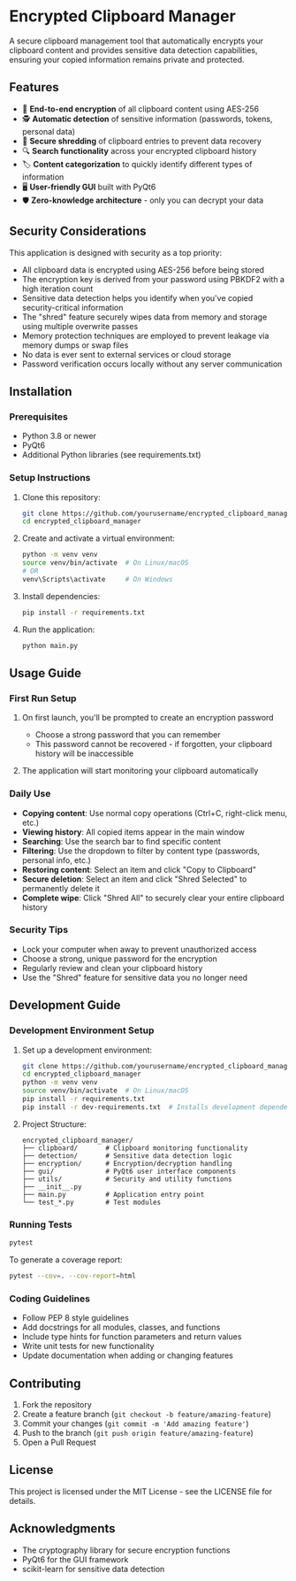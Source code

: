 # Encrypted Clipboard Manager

A secure clipboard management tool that automatically encrypts your clipboard content and provides sensitive data detection capabilities, ensuring your copied information remains private and protected.

## Features

- 🔐 **End-to-end encryption** of all clipboard content using AES-256
- 🕵️ **Automatic detection** of sensitive information (passwords, tokens, personal data)
- 🧹 **Secure shredding** of clipboard entries to prevent data recovery
- 🔍 **Search functionality** across your encrypted clipboard history
- 🏷️ **Content categorization** to quickly identify different types of information
- 🖥️ **User-friendly GUI** built with PyQt6
- 🛡️ **Zero-knowledge architecture** - only you can decrypt your data

## Security Considerations

This application is designed with security as a top priority:

- All clipboard data is encrypted using AES-256 before being stored
- The encryption key is derived from your password using PBKDF2 with a high iteration count
- Sensitive data detection helps you identify when you've copied security-critical information
- The "shred" feature securely wipes data from memory and storage using multiple overwrite passes
- Memory protection techniques are employed to prevent leakage via memory dumps or swap files
- No data is ever sent to external services or cloud storage
- Password verification occurs locally without any server communication

## Installation

### Prerequisites

- Python 3.8 or newer
- PyQt6
- Additional Python libraries (see requirements.txt)

### Setup Instructions

1. Clone this repository:
   ```bash
   git clone https://github.com/yourusername/encrypted_clipboard_manager.git
   cd encrypted_clipboard_manager
   ```

2. Create and activate a virtual environment:
   ```bash
   python -m venv venv
   source venv/bin/activate  # On Linux/macOS
   # OR
   venv\Scripts\activate     # On Windows
   ```

3. Install dependencies:
   ```bash
   pip install -r requirements.txt
   ```

4. Run the application:
   ```bash
   python main.py
   ```

## Usage Guide

### First Run Setup

1. On first launch, you'll be prompted to create an encryption password
   - Choose a strong password that you can remember
   - This password cannot be recovered - if forgotten, your clipboard history will be inaccessible

2. The application will start monitoring your clipboard automatically

### Daily Use

- **Copying content**: Use normal copy operations (Ctrl+C, right-click menu, etc.)
- **Viewing history**: All copied items appear in the main window
- **Searching**: Use the search bar to find specific content
- **Filtering**: Use the dropdown to filter by content type (passwords, personal info, etc.)
- **Restoring content**: Select an item and click "Copy to Clipboard"
- **Secure deletion**: Select an item and click "Shred Selected" to permanently delete it
- **Complete wipe**: Click "Shred All" to securely clear your entire clipboard history

### Security Tips

- Lock your computer when away to prevent unauthorized access
- Choose a strong, unique password for the encryption
- Regularly review and clean your clipboard history
- Use the "Shred" feature for sensitive data you no longer need

## Development Guide

### Development Environment Setup

1. Set up a development environment:
   ```bash
   git clone https://github.com/yourusername/encrypted_clipboard_manager.git
   cd encrypted_clipboard_manager
   python -m venv venv
   source venv/bin/activate  # On Linux/macOS
   pip install -r requirements.txt
   pip install -r dev-requirements.txt  # Installs development dependencies
   ```

2. Project Structure:
   ```
   encrypted_clipboard_manager/
   ├── clipboard/       # Clipboard monitoring functionality
   ├── detection/       # Sensitive data detection logic
   ├── encryption/      # Encryption/decryption handling
   ├── gui/             # PyQt6 user interface components
   ├── utils/           # Security and utility functions
   ├── __init__.py
   ├── main.py          # Application entry point
   └── test_*.py        # Test modules
   ```

### Running Tests

```bash
pytest
```

To generate a coverage report:

```bash
pytest --cov=. --cov-report=html
```

### Coding Guidelines

- Follow PEP 8 style guidelines
- Add docstrings for all modules, classes, and functions
- Include type hints for function parameters and return values
- Write unit tests for new functionality
- Update documentation when adding or changing features

## Contributing

1. Fork the repository
2. Create a feature branch (`git checkout -b feature/amazing-feature`)
3. Commit your changes (`git commit -m 'Add amazing feature'`)
4. Push to the branch (`git push origin feature/amazing-feature`)
5. Open a Pull Request

## License

This project is licensed under the MIT License - see the LICENSE file for details.

## Acknowledgments

- The cryptography library for secure encryption functions
- PyQt6 for the GUI framework
- scikit-learn for sensitive data detection

